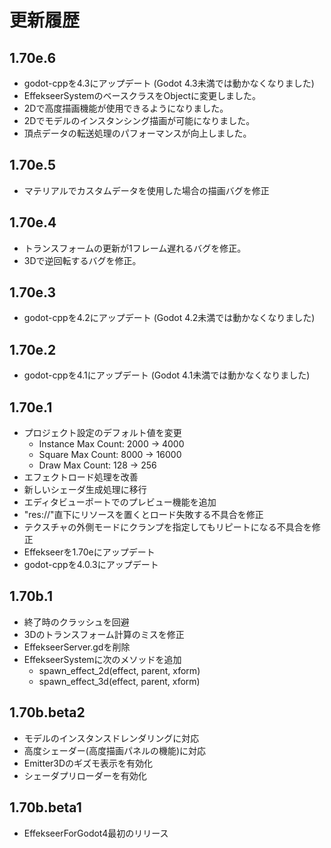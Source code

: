 ﻿# 更新履歴

## 1.70e.6
- godot-cppを4.3にアップデート (Godot 4.3未満では動かなくなりました)
- EffekseerSystemのベースクラスをObjectに変更しました。
- 2Dで高度描画機能が使用できるようになりました。
- 2Dでモデルのインスタンシング描画が可能になりました。
- 頂点データの転送処理のパフォーマンスが向上しました。

## 1.70e.5
- マテリアルでカスタムデータを使用した場合の描画バグを修正

## 1.70e.4
- トランスフォームの更新が1フレーム遅れるバグを修正。
- 3Dで逆回転するバグを修正。

## 1.70e.3
- godot-cppを4.2にアップデート (Godot 4.2未満では動かなくなりました)

## 1.70e.2
- godot-cppを4.1にアップデート (Godot 4.1未満では動かなくなりました)

## 1.70e.1
- プロジェクト設定のデフォルト値を変更
  - Instance Max Count: 2000 -> 4000
  - Square Max Count: 8000 -> 16000
  - Draw Max Count: 128 -> 256
- エフェクトロード処理を改善
- 新しいシェーダ生成処理に移行
- エディタビューポートでのプレビュー機能を追加
- "res://"直下にリソースを置くとロード失敗する不具合を修正
- テクスチャの外側モードにクランプを指定してもリピートになる不具合を修正
- Effekseerを1.70eにアップデート
- godot-cppを4.0.3にアップデート

## 1.70b.1
- 終了時のクラッシュを回避
- 3Dのトランスフォーム計算のミスを修正
- EffekseerServer.gdを削除
- EffekseerSystemに次のメソッドを追加
  - spawn_effect_2d(effect, parent, xform)
  - spawn_effect_3d(effect, parent, xform)

## 1.70b.beta2
- モデルのインスタンスドレンダリングに対応
- 高度シェーダー(高度描画パネルの機能)に対応
- Emitter3Dのギズモ表示を有効化
- シェーダプリローダーを有効化

## 1.70b.beta1
- EffekseerForGodot4最初のリリース
